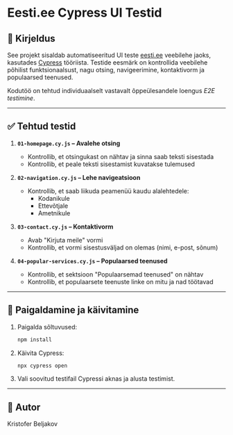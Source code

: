 # Eesti.ee Cypress UI Testid

## 📌 Kirjeldus

See projekt sisaldab automatiseeritud UI teste [eesti.ee](https://www.eesti.ee) veebilehe jaoks, kasutades [Cypress](https://www.cypress.io) tööriista. Testide eesmärk on kontrollida veebilehe põhilist funktsionaalsust, nagu otsing, navigeerimine, kontaktivorm ja populaarsed teenused.

Kodutöö on tehtud individuaalselt vastavalt õppeülesandele loengus _E2E testimine_.

---

## ✅ Tehtud testid

1. **`01-homepage.cy.js` – Avalehe otsing**
   - Kontrollib, et otsingukast on nähtav ja sinna saab teksti sisestada
   - Kontrollib, et peale teksti sisestamist kuvatakse tulemused

2. **`02-navigation.cy.js` – Lehe navigeatsioon**
   - Kontrollib, et saab liikuda peamenüü kaudu alalehtedele:
     - Kodanikule
     - Ettevõtjale
     - Ametnikule

3. **`03-contact.cy.js` – Kontaktivorm**
   - Avab "Kirjuta meile" vormi
   - Kontrollib, et vormi sisestusväljad on olemas (nimi, e-post, sõnum)

4. **`04-popular-services.cy.js` – Populaarsed teenused**
   - Kontrollib, et sektsioon "Populaarsemad teenused" on nähtav
   - Kontrollib, et populaarsete teenuste linke on mitu ja nad töötavad

---

## 🚀 Paigaldamine ja käivitamine

1. Paigalda sõltuvused:
   ```bash
   npm install
   ```

2. Käivita Cypress:
   ```bash
   npx cypress open
   ```

3. Vali soovitud testifail Cypressi aknas ja alusta testimist.

---

## 📄 Autor

Kristofer Beljakov
